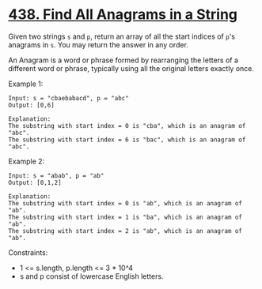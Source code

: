 # [438. Find All Anagrams in a String](https://leetcode.com/problems/find-all-anagrams-in-a-string/description/)

Given two strings `s` and `p`, return an array of all the start indices of `p`'s anagrams in `s`. You may return the answer in any order.

An Anagram is a word or phrase formed by rearranging the letters of a different word or phrase, typically using all the original letters exactly once.

 

Example 1:

    Input: s = "cbaebabacd", p = "abc"
    Output: [0,6]

    Explanation:
    The substring with start index = 0 is "cba", which is an anagram of "abc".
    The substring with start index = 6 is "bac", which is an anagram of "abc".
    
Example 2:

    Input: s = "abab", p = "ab"
    Output: [0,1,2]

    Explanation:
    The substring with start index = 0 is "ab", which is an anagram of "ab".
    The substring with start index = 1 is "ba", which is an anagram of "ab".
    The substring with start index = 2 is "ab", which is an anagram of "ab".
 

Constraints:

* 1 <= s.length, p.length <= 3 * 10^4
* s and p consist of lowercase English letters.